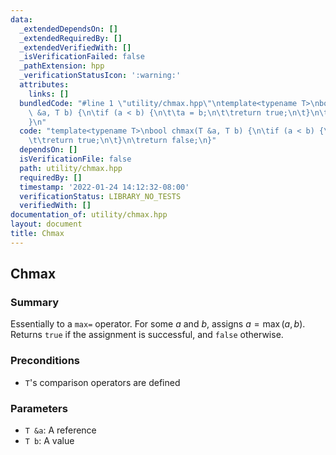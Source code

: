 ```yaml
---
data:
  _extendedDependsOn: []
  _extendedRequiredBy: []
  _extendedVerifiedWith: []
  _isVerificationFailed: false
  _pathExtension: hpp
  _verificationStatusIcon: ':warning:'
  attributes:
    links: []
  bundledCode: "#line 1 \"utility/chmax.hpp\"\ntemplate<typename T>\nbool chmax(T\
    \ &a, T b) {\n\tif (a < b) {\n\t\ta = b;\n\t\treturn true;\n\t}\n\treturn false;\n\
    }\n"
  code: "template<typename T>\nbool chmax(T &a, T b) {\n\tif (a < b) {\n\t\ta = b;\n\
    \t\treturn true;\n\t}\n\treturn false;\n}"
  dependsOn: []
  isVerificationFile: false
  path: utility/chmax.hpp
  requiredBy: []
  timestamp: '2022-01-24 14:12:32-08:00'
  verificationStatus: LIBRARY_NO_TESTS
  verifiedWith: []
documentation_of: utility/chmax.hpp
layout: document
title: Chmax
---
```


## Chmax

### Summary

Essentially to a `max=` operator. For some $a$ and $b$, assigns $a = \max(a, b)$. Returns `true` if the assignment is successful, and `false` otherwise. 

### Preconditions

- `T`'s comparison operators are defined

### Parameters
- `T &a`: A reference
- `T b`: A value